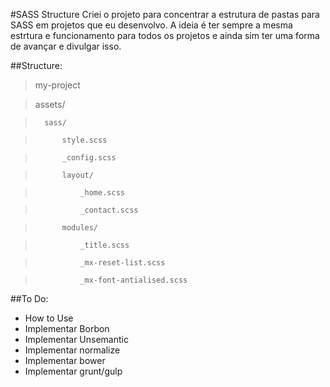 #SASS Structure
Criei o projeto para concentrar a estrutura de pastas para SASS em projetos que eu desenvolvo. A ideia é ter sempre a mesma estrtura e funcionamento para todos os projetos e ainda sim ter uma forma de avançar e divulgar isso.

##Structure:
>my-project

>	assets/

>		sass/

>			style.scss

>			_config.scss

>			layout/

>				_home.scss

>				_contact.scss

>			modules/

>				_title.scss

>				_mx-reset-list.scss

>				_mx-font-antialised.scss


##To Do:
* How to Use
* Implementar Borbon
* Implementar Unsemantic
* Implementar normalize
* Implementar bower
* Implementar grunt/gulp
